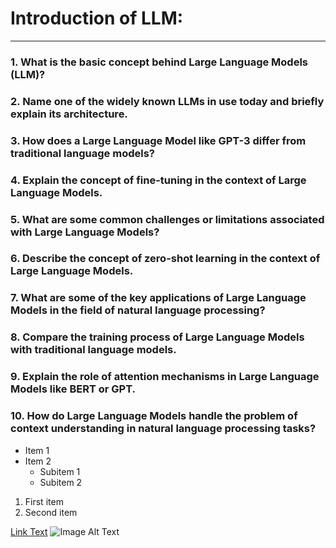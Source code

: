# **Introduction of LLM:**
------------------------------------------------------------
### 1. What is the basic concept behind Large Language Models (LLM)?


### 2. Name one of the widely known LLMs in use today and briefly explain its architecture.


### 3. How does a Large Language Model like GPT-3 differ from traditional language models?


### 4. Explain the concept of fine-tuning in the context of Large Language Models.


### 5. What are some common challenges or limitations associated with Large Language Models?


### 6. Describe the concept of zero-shot learning in the context of Large Language Models.


### 7. What are some of the key applications of Large Language Models in the field of natural language processing?


### 8. Compare the training process of Large Language Models with traditional language models.


### 9. Explain the role of attention mechanisms in Large Language Models like BERT or GPT.


### 10. How do Large Language Models handle the problem of context understanding in natural language processing tasks?


- Item 1
- Item 2
  - Subitem 1
  - Subitem 2
1. First item
2. Second item

[Link Text](https://example.com)
![Image Alt Text](image.jpg)
